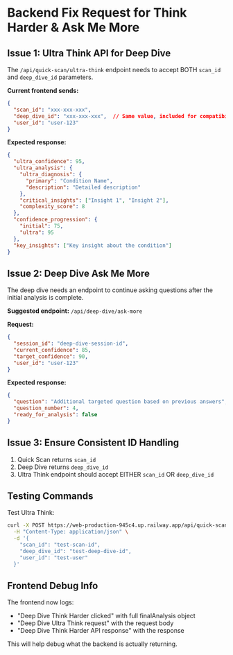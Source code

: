 # Backend Fix Request for Think Harder & Ask Me More

## Issue 1: Ultra Think API for Deep Dive

The `/api/quick-scan/ultra-think` endpoint needs to accept BOTH `scan_id` and `deep_dive_id` parameters.

**Current frontend sends:**
```json
{
  "scan_id": "xxx-xxx-xxx",
  "deep_dive_id": "xxx-xxx-xxx",  // Same value, included for compatibility
  "user_id": "user-123"
}
```

**Expected response:**
```json
{
  "ultra_confidence": 95,
  "ultra_analysis": {
    "ultra_diagnosis": {
      "primary": "Condition Name",
      "description": "Detailed description"
    },
    "critical_insights": ["Insight 1", "Insight 2"],
    "complexity_score": 8
  },
  "confidence_progression": {
    "initial": 75,
    "ultra": 95
  },
  "key_insights": ["Key insight about the condition"]
}
```

## Issue 2: Deep Dive Ask Me More

The deep dive needs an endpoint to continue asking questions after the initial analysis is complete.

**Suggested endpoint:** `/api/deep-dive/ask-more`

**Request:**
```json
{
  "session_id": "deep-dive-session-id",
  "current_confidence": 85,
  "target_confidence": 90,
  "user_id": "user-123"
}
```

**Expected response:**
```json
{
  "question": "Additional targeted question based on previous answers",
  "question_number": 4,
  "ready_for_analysis": false
}
```

## Issue 3: Ensure Consistent ID Handling

1. Quick Scan returns `scan_id`
2. Deep Dive returns `deep_dive_id`
3. Ultra Think endpoint should accept EITHER `scan_id` OR `deep_dive_id`

## Testing Commands

Test Ultra Think:
```bash
curl -X POST https://web-production-945c4.up.railway.app/api/quick-scan/ultra-think \
  -H "Content-Type: application/json" \
  -d '{
    "scan_id": "test-scan-id",
    "deep_dive_id": "test-deep-dive-id",
    "user_id": "test-user"
  }'
```

## Frontend Debug Info

The frontend now logs:
- "Deep Dive Think Harder clicked" with full finalAnalysis object
- "Deep Dive Ultra Think request" with the request body
- "Deep Dive Think Harder API response" with the response

This will help debug what the backend is actually returning.
